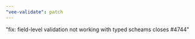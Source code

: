 ```yaml
---
"vee-validate": patch
---
```


"fix: field-level validation not working with typed scheams closes #4744"
